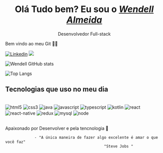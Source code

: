 <div>
  <h1 align="center">Olá Tudo bem? Eu sou o <a href="https://www.linkedin.com/in/wendell-almeida/" target="_blank"><i>Wendell Almeida</i></a></h1>
  <p align="center">Desenvolvedor Full-stack </p 
   
  
 

Bem vindo ao meu Git 🤜🤛
    
 


[![Linkedin](https://img.shields.io/badge/LinkedIn-0077B5?style=for-the-badge&logo=linkedin&logoColor=white)](https://www.linkedin.com/in/wendell-almeida/)
<a href="mailto:wendellpealmeida@gmail.com"><img src="https://img.shields.io/badge/-Gmail-%23333?style=for-the-badge&logo=gmail&logoColor=white" target="_blank"></a>







![Wendell GitHub stats](https://github-readme-stats.vercel.app/api?username=WendellpAlmeida&show_icons=true&theme=cobalt)
   
![Top Langs](https://github-readme-stats.vercel.app/api/top-langs/?username=WendellpAlmeida&theme=dracula&hide_border=false&&layout=compact) 

## Tecnologias que uso no meu dia 
<div style="display: inline_block"><br/>
 <img align="center" alt="html5" src="https://img.shields.io/badge/HTML5-E34F26?style=for-the-badge&logo=html5&logoColor=white">
 <img align="center" alt="css3" src="https://img.shields.io/badge/CSS3-1572B6?style=for-the-badge&logo=css3&logoColor=white">
 <img align="center" alt="java" src="https://img.shields.io/badge/Java-ED8B00?style=for-the-badge&logo=java&logoColor=white">
 <img align="center" alt="javascript" src="https://img.shields.io/badge/JavaScript-F7DF1E?style=for-the-badge&logo=javascript&logoColor=black">
  <img align="center" alt="typescript" src="https://img.shields.io/badge/TypeScript-007ACC?style=for-the-badge&logo=typescript&logoColor=white">
 <img align="center" alt="kotlin" src="https://img.shields.io/badge/Kotlin-0095D5?&style=for-the-badge&logo=kotlin&logoColor=white">
 <img align="center" alt="react" src="https://img.shields.io/badge/React-20232A?style=for-the-badge&logo=react&logoColor=61DAFB">
 <img align="center" alt="react-native" src="https://img.shields.io/badge/React_Native-20232A?style=for-the-badge&logo=react&logoColor=61DAFB">
 <img align="center" alt="redux" src="https://img.shields.io/badge/Redux-593D88?style=for-the-badge&logo=redux&logoColor=white">
 <img align="center" alt="mysql" src="https://img.shields.io/badge/MySQL-00000F?style=for-the-badge&logo=mysql&logoColor=white">
 <img align="center" alt="node" src="https://img.shields.io/badge/Node.js-43853D?style=for-the-badge&logo=node.js&logoColor=white">
 
</div><br/>


Apaixonado por Desenvolver e pela tencnologia 💖

                 - "A única maneira de fazer algo excelente é amar o que você faz" 
                                                "Steve Jobs "
